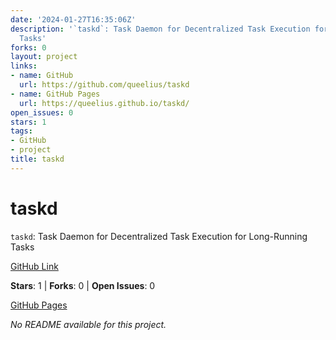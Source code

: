 ```yaml
---
date: '2024-01-27T16:35:06Z'
description: '`taskd`: Task Daemon for Decentralized Task Execution for Long-Running
  Tasks'
forks: 0
layout: project
links:
- name: GitHub
  url: https://github.com/queelius/taskd
- name: GitHub Pages
  url: https://queelius.github.io/taskd/
open_issues: 0
stars: 1
tags:
- GitHub
- project
title: taskd
---
```


# taskd
`taskd`: Task Daemon for Decentralized Task Execution for Long-Running Tasks

[GitHub Link](https://github.com/queelius/taskd)

**Stars**: 1 | **Forks**: 0 | **Open Issues**: 0

[GitHub Pages](https://queelius.github.io/taskd/)

_No README available for this project._

